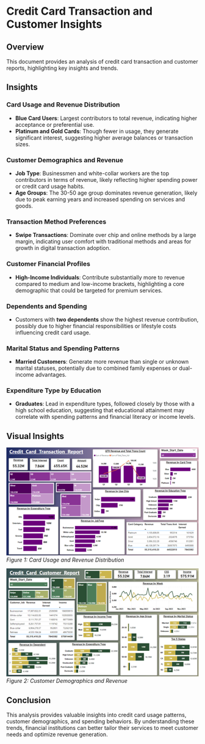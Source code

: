 # Credit Card Transaction and Customer Insights

## Overview

This document provides an analysis of credit card transaction and customer reports, highlighting key insights and trends.

## Insights

### Card Usage and Revenue Distribution
- **Blue Card Users**: Largest contributors to total revenue, indicating higher acceptance or preferential use.
- **Platinum and Gold Cards**: Though fewer in usage, they generate significant interest, suggesting higher average balances or transaction sizes.

### Customer Demographics and Revenue
- **Job Type**: Businessmen and white-collar workers are the top contributors in terms of revenue, likely reflecting higher spending power or credit card usage habits.
- **Age Groups**: The 30-50 age group dominates revenue generation, likely due to peak earning years and increased spending on services and goods.

### Transaction Method Preferences
- **Swipe Transactions**: Dominate over chip and online methods by a large margin, indicating user comfort with traditional methods and areas for growth in digital transaction adoption.

### Customer Financial Profiles
- **High-Income Individuals**: Contribute substantially more to revenue compared to medium and low-income brackets, highlighting a core demographic that could be targeted for premium services.

### Dependents and Spending
- Customers with **two dependents** show the highest revenue contribution, possibly due to higher financial responsibilities or lifestyle costs influencing credit card usage.

### Marital Status and Spending Patterns
- **Married Customers**: Generate more revenue than single or unknown marital statuses, potentially due to combined family expenses or dual-income advantages.

### Expenditure Type by Education
- **Graduates**: Lead in expenditure types, followed closely by those with a high school education, suggesting that educational attainment may correlate with spending patterns and financial literacy or income levels.

## Visual Insights

![Screenshot 1](Screenshot1.png)
*Figure 1: Card Usage and Revenue Distribution*

![Screenshot 2](Screenshot2.png)
*Figure 2: Customer Demographics and Revenue*



## Conclusion

This analysis provides valuable insights into credit card usage patterns, customer demographics, and spending behaviors. By understanding these trends, financial institutions can better tailor their services to meet customer needs and optimize revenue generation.

